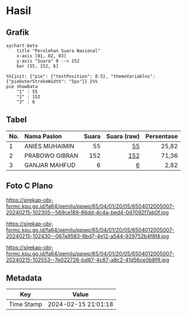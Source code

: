 # Hasil

## Grafik

```mermaid
xychart-beta
    title "Perolehan Suara Nasional"
    x-axis [01, 02, 03]
    y-axis "Suara" 0 --> 152
    bar [55, 152, 6]
```

```mermaid
%%{init: {"pie": {"textPosition": 0.5}, "themeVariables": {"pieOuterStrokeWidth": "5px"}} }%%
pie showData
    "1" : 55
    "2" : 152
    "3" : 6
```

## Tabel

| No. | Nama Paslon    | Suara | Suara (raw) | Persentase |
|:--- |:-------------- | -----:| -----------:| ----------:|
| 1   | ANIES MUHAIMIN | 55    | [55][p-1]   | 25,82      |
| 2   | PRABOWO GIBRAN | 152   | [152][p-2]  | 71,36      |
| 3   | GANJAR MAHFUD  | 6     | [6][p-3]    | 2,82       |


[p-1]: https://github.com/gigit-pemilu/pemilu-2024/blob/main/pilpres/hitung-suara/sub/65-kalimantan-utara/sub/04-tana-tidung/sub/01-sesayap/sub/2005-tideng-pale-timur/sub/007-tps/sub/paslon-1.txt
[p-2]: https://github.com/gigit-pemilu/pemilu-2024/blob/main/pilpres/hitung-suara/sub/65-kalimantan-utara/sub/04-tana-tidung/sub/01-sesayap/sub/2005-tideng-pale-timur/sub/007-tps/sub/paslon-2.txt
[p-3]: https://github.com/gigit-pemilu/pemilu-2024/blob/main/pilpres/hitung-suara/sub/65-kalimantan-utara/sub/04-tana-tidung/sub/01-sesayap/sub/2005-tideng-pale-timur/sub/007-tps/sub/paslon-3.txt

## Foto C Plano

https://sirekap-obj-formc.kpu.go.id/fa64/pemilu/ppwp/65/04/01/20/05/6504012005007-20240215-102305--569ce189-86dd-4c4a-bed4-0d7092f7ab0f.jpg

https://sirekap-obj-formc.kpu.go.id/fa64/pemilu/ppwp/65/04/01/20/05/6504012005007-20240215-102430--067a9583-6bd7-4e12-a544-929752b4f8f4.jpg

https://sirekap-obj-formc.kpu.go.id/fa64/pemilu/ppwp/65/04/01/20/05/6504012005007-20240215-102553--7e022726-bd87-4c87-a8c2-41d56ce0b8f9.jpg


## Metadata

| Key        | Value               |
| ---------- | ------------------- |
| Time Stamp | 2024-02-15 21:01:18 |



